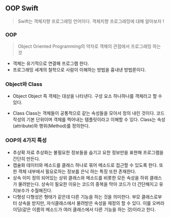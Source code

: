 ## OOP Swift

> Swift는 객체지향 프로그래밍 언어이다. 객체치향 프로그래밍에 대해 알아보자 !

### OOP

> Object Oriented Programming의 약자로 객체의 관점에서 프로그래밍 하는 것

- 객체는 유기적으로 연결해 프로그램 한다.
- 프로그래밍 세계의 철학으로 사람이 이해하는 방법을 흉내낸 방법론이다.

### Object와 Class

- Object
  Object 즉 객체는 대상을 나타낸다. 구성 요소 하나하나를 객체라고 할 수 있다.

- Class
  Class는 객체들이 공통적으로 같는 속성들을 모아서 정의 내린 것이다. 코드 작성의 기본 단위이며 객체를 찍어내는 템플릿이라고 이해할 수 있다. Class는 속성(attribute)와 행위(Method)를 정의한다.

### OOP의 4가지 특성

- 추상확
  자료 추상화는 불필요한 정보들을 숨기고 요한 정보만을 표현해 프로그램을 간단히 만든다.
- 캡슐화
  데이터와 메소드를 클래스 하나로 묶어 메소드로 접근할 수 있도록 한다. 또한 객체 내부에서 필요로하는 정보를 은닉 하는 특징 또한 존재한다.
- 상속
  이미 정의 되어있는 상위 클래스와 메소드를 비롯한 모든 속성을 하위 클래스가 물려받는다. 상속이 필요한 이유는 코드의 중복을 막아 코드가 더 간단해지고 유지보수가 수월해진다.
- 다형성
  다형성은 형태가 같은데 다른 기능을 하는 것을 의미한다. 부모 클래스로부터 상속을 받지만, 자식클래스에서 물려받은 속성을 재정의 할 수 있다. 이를 오버라이딩(같은 이름의 메소드가 여러 클래스에서 다른 기능을 하는 것)이라고 한다.
